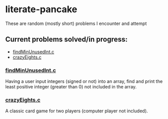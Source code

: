 # literate-pancake
These are random (mostly short) problems I encounter and attempt
## Current problems solved/in progress:
* [findMinUnusedInt.c](https://github.com/Ehiremen/literate-pancake#findminunusedintc)
* [crazyEights.c](https://github.com/Ehiremen/literate-pancake#crazyeightsc)

### [findMinUnusedInt.c](findMinUnusedInt.c)
  Having a user input integers (signed or not) into an array, find and print the least positive integer (greater than 0) not included in the array.

### [crazyEights.c](crazyEights.c)
  A classic card game for two players (computer player not included).
